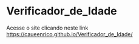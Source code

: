 # Verificador_de_Idade
Acesse o site clicando neste link
https://caueenrico.github.io/Verificador_de_Idade/
